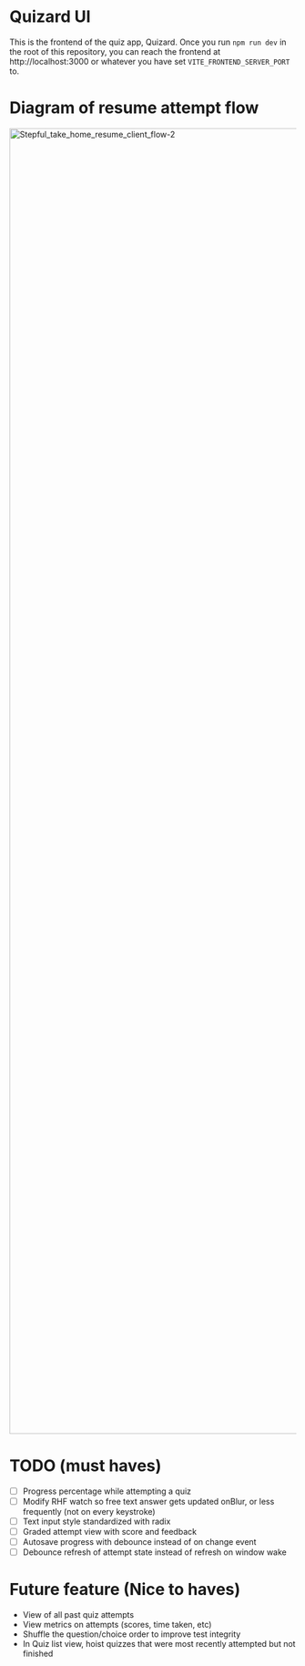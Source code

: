 # Quizard UI

This is the frontend of the quiz app, Quizard. Once you run `npm run dev` in the root of this repository, you can reach the frontend at http://localhost:3000 or whatever you have set `VITE_FRONTEND_SERVER_PORT` to.

# Diagram of resume attempt flow
<img width="3349" height="2292" alt="Stepful_take_home_resume_client_flow-2" src="https://github.com/user-attachments/assets/d40de13d-f50f-48df-b1ea-1ae54d8ac934" />

# TODO (must haves)

- [ ] Progress percentage while attempting a quiz
- [ ] Modify RHF watch so free text answer gets updated onBlur, or less frequently (not on every keystroke)
- [ ] Text input style standardized with radix
- [ ] Graded attempt view with score and feedback
- [ ] Autosave progress with debounce instead of on change event
- [ ] Debounce refresh of attempt state instead of refresh on window wake

# Future feature (Nice to haves)

- View of all past quiz attempts
- View metrics on attempts (scores, time taken, etc)
- Shuffle the question/choice order to improve test integrity
- In Quiz list view, hoist quizzes that were most recently attempted but not finished

